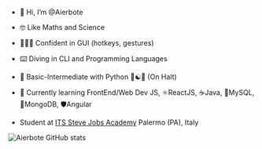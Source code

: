 - 👋 Hi, I’m @Aierbote
- 🤓 Like Maths and Science
- 👨🏻‍💻 Confident in GUI (hotkeys, gestures)
- ⌨️ Diving in CLI and Programming Languages 
- 🌿 Basic-Intermediate with Python 💙☯💛 (On Halt)
- 🌱 Currently learning FrontEnd/Web Dev JS, ⚛️ReactJS, ☕️Java, 🐘MySQL, 🍃MongoDB, 🛡Angular

- Student at [ITS Steve Jobs Academy](https://stevejobs.academy/) Palermo (PA), Italy

![Aierbote GitHub stats](https://github-readme-stats.vercel.app/api?username=Aierbote&show_icons=true)


<!---
Aierbote/Aierbote is a ✨ special ✨ repository because its `README.md` (this file) appears on your GitHub profile.
You can click the Preview link to take a look at your changes.
--->

